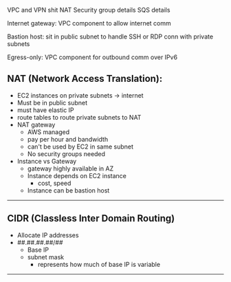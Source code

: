 VPC and VPN shit
NAT
Security group details
SQS details

Internet gateway: VPC component to allow internet comm

Bastion host: sit in public subnet to handle SSH or RDP conn with private subnets

Egress-only: VPC component for outbound comm over IPv6


## NAT (Network Access Translation):
- EC2 instances on private subnets -> internet
- Must be in public subnet
- must have elastic IP
- route tables to route private subnets to NAT
- NAT gateway
  - AWS managed
  - pay per hour and bandwidth
  - can't be used by EC2 in same subnet
  - No security groups needed
- Instance vs Gateway
  - gateway highly available in AZ
  - Instance depends on EC2 instance
    - cost, speed
  - Instance can be bastion host

---

## CIDR (Classless Inter Domain Routing)
- Allocate IP addresses
- ##.##.##.##/##
  - Base IP
  - subnet mask
    - represents how much of base IP is variable

---



